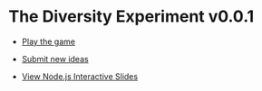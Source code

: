 # The Diversity Experiment v0.0.1

* [Play the game](https://github.com/mousetraps/diversity-experiment/tree/master/pitch-game)

* [Submit new ideas](https://github.com/mousetraps/diversity-experiment/issues)

* [View Node.js Interactive Slides](https://1drv.ms/p/s!AtLWBW7v0H5Ig7hOgyk8flwCXs_csQ)
